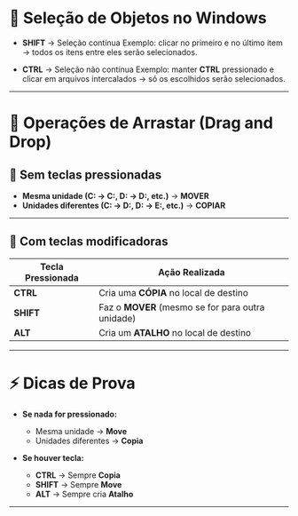 # 🎯 **Seleção de Objetos no Windows**

* **SHIFT** → Seleção contínua
  Exemplo: clicar no primeiro e no último item → todos os itens entre eles serão selecionados.

* **CTRL** → Seleção não contínua
  Exemplo: manter **CTRL** pressionado e clicar em arquivos intercalados → só os escolhidos serão selecionados.

---

# 📂 **Operações de Arrastar (Drag and Drop)**

## 🔹 Sem teclas pressionadas

* **Mesma unidade (C: → C:, D: → D:, etc.)** → **MOVER**
* **Unidades diferentes (C: → D:, D: → E:, etc.)** → **COPIAR**

---

## 🔹 Com teclas modificadoras

| **Tecla Pressionada** | **Ação Realizada**                                |
| --------------------- | ------------------------------------------------- |
| **CTRL**              | Cria uma **CÓPIA** no local de destino            |
| **SHIFT**             | Faz o **MOVER** (mesmo se for para outra unidade) |
| **ALT**               | Cria um **ATALHO** no local de destino            |

---

# ⚡ Dicas de Prova

* **Se nada for pressionado:**

  * Mesma unidade → **Move**
  * Unidades diferentes → **Copia**

* **Se houver tecla:**

  * **CTRL** → Sempre **Copia**
  * **SHIFT** → Sempre **Move**
  * **ALT** → Sempre cria **Atalho**

---
